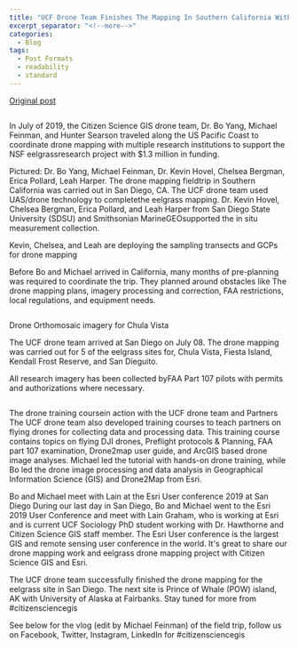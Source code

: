 ```yaml
---
title: "UCF Drone Team Finishes The Mapping In Southern California With SDSU And Smithsonian"
excerpt_separator: "<!--more-->"
categories:
  - Blog
tags:
  - Post Formats
  - readability
  - standard
---
```

[Original post](https://www.citizensciencegis.org/blog/ucf-drone-team-finishes-the-mapping-in-southern-california-with-sdsu)

<img src="{{ site.url }}{{ site.baseurl }}/assets/images/Posts/2019072501.jpg" alt="">

In July of 2019, the Citizen Science GIS drone team, Dr. Bo Yang, Michael Feinman, and Hunter Searson traveled along the US Pacific Coast to coordinate drone mapping with multiple research institutions to support the NSF eelgrassresearch project with $1.3 million in funding.


Pictured: Dr. Bo Yang, Michael Feinman, Dr. Kevin Hovel, Chelsea Bergman, Erica Pollard, Leah Harper.
The drone mapping fieldtrip in Southern California was carried out in San Diego, CA. The UCF drone team used UAS/drone technology to completethe eelgrass mapping. Dr. Kevin Hovel, Chelsea Bergman, Erica Pollard, and Leah Harper from San Diego State University (SDSU) and Smithsonian MarineGEOsupported the in situ measurement collection.


Kevin, Chelsea, and Leah are deploying the sampling transects and GCPs for drone mapping

Before Bo and Michael arrived in California, many months of pre-planning was required to coordinate the trip. They planned around obstacles like The drone mapping plans, imagery processing and correction, FAA restrictions, local regulations, and equipment needs.

<img src="{{ site.url }}{{ site.baseurl }}/assets/images/Posts/2019072502.png" alt="">

Drone Orthomosaic imagery for Chula Vista

The UCF drone team arrived at San Diego on July 08. The drone mapping was carried out for 5 of the eelgrass sites for, Chula Vista, Fiesta Island, Kendall Frost Reserve, and San Dieguito.

All research imagery has been collected byFAA Part 107 pilots with permits and authorizations where necessary.

<img src="{{ site.url }}{{ site.baseurl }}/assets/images/Posts/2019072503.jpg" alt="">

The drone training coursein action with the UCF drone team and Partners
The UCF drone team also developed training courses to teach partners on flying drones for collecting data and processing data. This training course contains topics on flying DJI drones, Preflight protocols & Planning, FAA part 107 examination, Drone2map user guide, and ArcGIS based drone image analyses. Michael led the tutorial with hands-on drone training, while Bo led the drone image processing and data analysis in Geographical Information Science (GIS) and Drone2Map from Esri.


Bo and Michael meet with Lain at the Esri User conference 2019 at San Diego
During our last day in San Diego, Bo and Michael went to the Esri 2019 User Conference and meet with Lain Graham, who is working at Esri and is current UCF Sociology PhD student working with Dr. Hawthorne and Citizen Science GIS staff member. The Esri User conference is the largest GIS and remote sensing user conference in the world. It's great to share our drone mapping work and eelgrass drone mapping project with Citizen Science GIS and Esri.

The UCF drone team successfully finished the drone mapping for the eelgrass site in San Diego. The next site is Prince of Whale (POW) island, AK with University of Alaska at Fairbanks. Stay tuned for more from #citizensciencegis

See below for the vlog (edit by Michael Feinman) of the field trip, follow us on Facebook, Twitter, Instagram, LinkedIn for #citizensciencegis